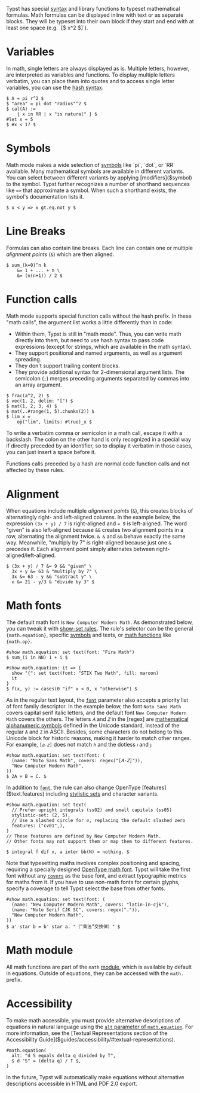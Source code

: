 Typst has special [syntax]($syntax/#math) and library functions to typeset
mathematical formulas. Math formulas can be displayed inline with text or as
separate blocks. They will be typeset into their own block if they start and end
with at least one space (e.g. `[$ x^2 $]`).

# Variables
In math, single letters are always displayed as is. Multiple letters, however,
are interpreted as variables and functions. To display multiple letters
verbatim, you can place them into quotes and to access single letter variables,
you can use the [hash syntax]($scripting/#expressions).

```example
$ A = pi r^2 $
$ "area" = pi dot "radius"^2 $
$ cal(A) :=
    { x in RR | x "is natural" } $
#let x = 5
$ #x < 17 $
```

# Symbols
Math mode makes a wide selection of [symbols]($category/symbols/sym) like `pi`,
`dot`, or `RR` available. Many mathematical symbols are available in different
variants. You can select between different variants by applying
[modifiers]($symbol) to the symbol. Typst further recognizes a number of
shorthand sequences like `=>` that approximate a symbol. When such a shorthand
exists, the symbol's documentation lists it.

```example
$ x < y => x gt.eq.not y $
```

# Line Breaks
Formulas can also contain line breaks. Each line can contain one or multiple
_alignment points_ (`&`) which are then aligned.

```example
$ sum_(k=0)^n k
    &= 1 + ... + n \
    &= (n(n+1)) / 2 $
```

# Function calls
Math mode supports special function calls without the hash prefix. In these
"math calls", the argument list works a little differently than in code:

- Within them, Typst is still in "math mode". Thus, you can write math directly
  into them, but need to use hash syntax to pass code expressions (except for
  strings, which are available in the math syntax).
- They support positional and named arguments, as well as argument spreading.
- They don't support trailing content blocks.
- They provide additional syntax for 2-dimensional argument lists. The semicolon
  (`;`) merges preceding arguments separated by commas into an array argument.

```example
$ frac(a^2, 2) $
$ vec(1, 2, delim: "[") $
$ mat(1, 2; 3, 4) $
$ mat(..#range(1, 5).chunks(2)) $
$ lim_x =
    op("lim", limits: #true)_x $
```

To write a verbatim comma or semicolon in a math call, escape it with a
backslash. The colon on the other hand is only recognized in a special way if
directly preceded by an identifier, so to display it verbatim in those cases,
you can just insert a space before it.

Functions calls preceded by a hash are normal code function calls and not
affected by these rules.

# Alignment
When equations include multiple _alignment points_ (`&`), this creates blocks of
alternatingly right- and left-aligned columns. In the example below, the
expression `(3x + y) / 7` is right-aligned and `= 9` is left-aligned. The word
"given" is also left-aligned because `&&` creates two alignment points in a row,
alternating the alignment twice. `& &` and `&&` behave exactly the same way.
Meanwhile, "multiply by 7" is right-aligned because just one `&` precedes it.
Each alignment point simply alternates between right-aligned/left-aligned.

```example
$ (3x + y) / 7 &= 9 && "given" \
  3x + y &= 63 & "multiply by 7" \
  3x &= 63 - y && "subtract y" \
  x &= 21 - y/3 & "divide by 3" $
```

# Math fonts
The default math font is `New Computer Modern Math`. As demonstrated below, you
can tweak it with [show-set rules]($styling/#show-rules). The rule's selector
can be the general `{math.equation}`, specific [symbols](#symbols) and texts, or
[math functions](#function-calls) like `{math.op}`.

```example:"Change the overall math font"
#show math.equation: set text(font: "Fira Math")
$ sum_(i in NN) 1 + i $
```

```example:"Change the font for a specific character"
#show math.equation: it => {
  show "{": set text(font: "STIX Two Math", fill: maroon)
  it
}
$ f(x, y) := cases(0 "if" x < 0, x "otherwise") $
```

As in the regular text layout, the [`font`]($text.font) parameter also accepts
a priority list of font family descriptor. In the example below, the font
`Noto Sans Math` covers capital serif italic letters, and the default font
`New Computer Modern Math` covers the others. The letters `𝐴` and `𝑍` in the
[regex] are [mathematical alphanumeric symbols](https://en.wikipedia.org/wiki/Mathematical_Alphanumeric_Symbols)
defined in the Unicode standard, instead of the regular `A` and `Z` in ASCII.
Besides, some characters do not belong to this Unicode block for historic
reasons, making it harder to match other ranges. For example, `[𝑎-𝑧]` does not
match `ℎ` and the dotless `𝚤` and `𝚥`.

```example:"Change the font for a range of characters"
#show math.equation: set text(font: (
  (name: "Noto Sans Math", covers: regex("[𝐴-𝑍]")),
  "New Computer Modern Math",
))
$ 2A + B = C. $
```

In addition to [`font`]($text.font), the rule can also change OpenType
[features]($text.features) including [stylistic sets]($text.stylistic-set) and
character variants.

```example:"Configure OpenType features"
#show math.equation: set text(
  // Prefer upright integrals (ss02) and small capitals (ss05)
  stylistic-set: (2, 5),
  // Use a slashed circle for ∅, replacing the default slashed zero
  features: ("cv01",),
)
// These features are defined by New Computer Modern Math.
// Other fonts may not support them or map them to different features.

$ integral f dif x, a inter bb(N) = nothing. $
```

Note that typesetting maths involves complex positioning and spacing, requiring
a specially designed [OpenType math font](https://learn.microsoft.com/typography/opentype/spec/math).
Typst will take the first font without any [`covers`]($text.font) as the base
font, and extract typographic metrics for maths from it. If you have to use
non-math fonts for certain glyphs, specify a coverage to tell Typst select the
base from other fonts.

```example
#show math.equation: set text(font: (
  (name: "New Computer Modern Math", covers: "latin-in-cjk"),
  (name: "Noto Serif CJK SC", covers: regex(".")),
  "New Computer Modern Math",
))
$ a' star b = b' star a. "（“乘法”交换律）" $
```

# Math module
All math functions are part of the `math` [module]($scripting/#modules), which
is available by default in equations. Outside of equations, they can be accessed
with the `math.` prefix.

# Accessibility
To make math accessible, you must provide alternative descriptions of equations
in natural language using the [`alt` parameter of
`math.equation`]($math.equation.alt). For more information, see the [Textual
Representations section of the Accessibility
Guide]($guides/accessibility/#textual-representations).

```example
#math.equation(
  alt: "d S equals delta q divided by T",
  $ d "S" = (delta q) / T $,
)
```

In the future, Typst will automatically make equations without alternative
descriptions accessible in HTML and PDF 2.0 export.
